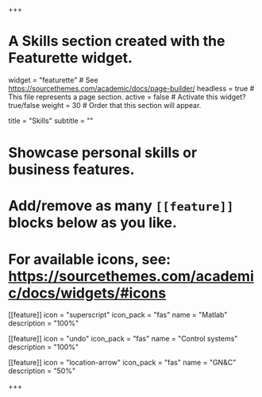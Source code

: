 +++
# A Skills section created with the Featurette widget.
widget = "featurette"  # See https://sourcethemes.com/academic/docs/page-builder/
headless = true  # This file represents a page section.
active = false  # Activate this widget? true/false
weight = 30  # Order that this section will appear.

title = "Skills"
subtitle = ""

# Showcase personal skills or business features.
#
# Add/remove as many `[[feature]]` blocks below as you like.
#
# For available icons, see: https://sourcethemes.com/academic/docs/widgets/#icons

[[feature]]
  icon = "superscript"
  icon_pack = "fas"
  name = "Matlab"
  description = "100%"

[[feature]]
  icon = "undo"
  icon_pack = "fas"
  name = "Control systems"
  description = "100%"  

[[feature]]
  icon = "location-arrow"
  icon_pack = "fas"
  name = "GN&C"
  description = "50%"

+++
